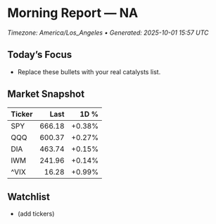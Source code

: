 # Morning Report — NA
_Timezone: America/Los_Angeles • Generated: 2025-10-01 15:57 UTC_

## Today’s Focus
- Replace these bullets with your real catalysts list.

## Market Snapshot
| Ticker | Last | 1D % |
|---|---:|---:|
| SPY | 666.18 | +0.38% |
| QQQ | 600.37 | +0.27% |
| DIA | 463.74 | +0.15% |
| IWM | 241.96 | +0.14% |
| ^VIX | 16.28 | +0.99% |

## Watchlist
- (add tickers)
